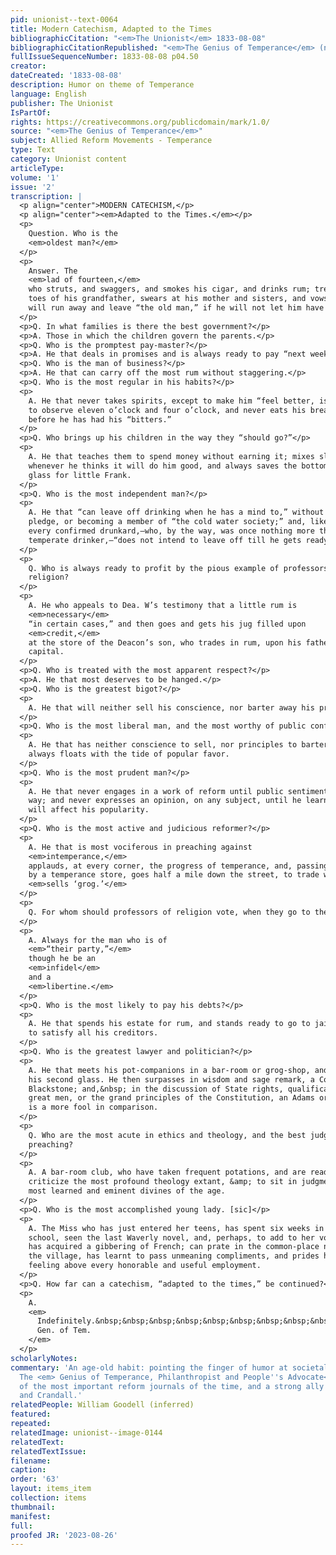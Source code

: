 ```yaml
---
pid: unionist--text-0064
title: Modern Catechism, Adapted to the Times
bibliographicCitation: "<em>The Unionist</em> 1833-08-08"
bibliographicCitationRepublished: "<em>The Genius of Temperance</em> (not yet researched)"
fullIssueSequenceNumber: 1833-08-08 p04.50
creator: 
dateCreated: '1833-08-08'
description: Humor on theme of Temperance
language: English
publisher: The Unionist
IsPartOf: 
rights: https://creativecommons.org/publicdomain/mark/1.0/
source: "<em>The Genius of Temperance</em>"
subject: Allied Reform Movements - Temperance
type: Text
category: Unionist content
articleType: 
volume: '1'
issue: '2'
transcription: |
  <p align="center">MODERN CATECHISM,</p>
  <p align="center"><em>Adapted to the Times.</em></p>
  <p>
    Question. Who is the
    <em>oldest man?</em>
  </p>
  <p>
    Answer. The
    <em>lad of fourteen,</em>
    who struts, and swaggers, and smokes his cigar, and drinks rum; treads on the
    toes of his grandfather, swears at his mother and sisters, and vows that he
    will run away and leave “the old man,” if he will not let him have more cash.
  </p>
  <p>Q. In what families is there the best government?</p>
  <p>A. Those in which the children govern the parents.</p>
  <p>Q. Who is the promptest pay-master?</p>
  <p>A. He that deals in promises and is always ready to pay “next week.”</p>
  <p>Q. Who is the man of business?</p>
  <p>A. He that can carry off the most rum without staggering.</p>
  <p>Q. Who is the most regular in his habits?</p>
  <p>
    A. He that never takes spirits, except to make him “feel better, is punctual
    to observe eleven o’clock and four o’clock, and never eats his breakfast
    before he has had his “bitters.”
  </p>
  <p>Q. Who brings up his children in the way they “should go?”</p>
  <p>
    A. He that teaches them to spend money without earning it; mixes sling,
    whenever he thinks it will do him good, and always saves the bottom of the
    glass for little Frank.
  </p>
  <p>Q. Who is the most independent man?</p>
  <p>
    A. He that “can leave off drinking when he has a mind to,” without signing a
    pledge, or becoming a member of “the cold water society;” and, like
    every confirmed drunkard,—who, by the way, was once nothing more than a
    temperate drinker,—“does not intend to leave off till he gets ready.”
  </p>
  <p>
    Q. Who is always ready to profit by the pious example of professors of
    religion?
  </p>
  <p>
    A. He who appeals to Dea. W’s testimony that a little rum is
    <em>necessary</em>
    “in certain cases,” and then goes and gets his jug filled upon
    <em>credit,</em>
    at the store of the Deacon’s son, who trades in rum, upon his father’s
    capital.
  </p>
  <p>Q. Who is treated with the most apparent respect?</p>
  <p>A. He that most deserves to be hanged.</p>
  <p>Q. Who is the greatest bigot?</p>
  <p>
    A. He that will neither sell his conscience, nor barter away his principles.
  </p>
  <p>Q. Who is the most liberal man, and the most worthy of public confidence?</p>
  <p>
    A. He that has neither conscience to sell, nor principles to barter away, but
    always floats with the tide of popular favor.
  </p>
  <p>Q. Who is the most prudent man?</p>
  <p>
    A. He that never engages in a work of reform until public sentiment leads the
    way; and never expresses an opinion, on any subject, until he learns how it
    will affect his popularity.
  </p>
  <p>Q. Who is the most active and judicious reformer?</p>
  <p>
    A. He that is most vociferous in preaching against
    <em>intemperance,</em>
    applauds, at every corner, the progress of temperance, and, passing directly
    by a temperance store, goes half a mile down the street, to trade with one who
    <em>sells ‘grog.’</em>
  </p>
  <p>
    Q. For whom should professors of religion vote, when they go to the polls?
  </p>
  <p>
    A. Always for the man who is of
    <em>“their party,”</em>
    though he be an
    <em>infidel</em>
    and a
    <em>libertine.</em>
  </p>
  <p>Q. Who is the most likely to pay his debts?</p>
  <p>
    A. He that spends his estate for rum, and stands ready to go to jail, at once
    to satisfy all his creditors.
  </p>
  <p>Q. Who is the greatest lawyer and politician?</p>
  <p>
    A. He that meets his pot-companions in a bar-room or grog-shop, and has taken
    his second glass. He then surpasses in wisdom and sage remark, a Coke or a
    Blackstone; and,&nbsp; in the discussion of State rights, qualifications of
    great men, or the grand principles of the Constitution, an Adams or a Webster
    is a more fool in comparison.
  </p>
  <p>
    Q. Who are the most acute in ethics and theology, and the best judges of
    preaching?
  </p>
  <p>
    A. A bar-room club, who have taken frequent potations, and are ready to
    criticize the most profound theology extant, &amp; to sit in judgment upon the
    most learned and eminent divines of the age.
  </p>
  <p>Q. Who is the most accomplished young lady. [sic]</p>
  <p>
    A. The Miss who has just entered her teens, has spent six weeks in a boarding
    school, seen the last Waverly novel, and, perhaps, to add to her volubility,
    has acquired a gibbering of French; can prate in the common-place nonsense of
    the village, has learnt to pass unmeaning compliments, and prides herself in
    feeling above every honorable and useful employment.
  </p>
  <p>Q. How far can a catechism, “adapted to the times,” be continued?</p>
  <p>
    A.
    <em>
      Indefinitely.&nbsp;&nbsp;&nbsp;&nbsp;&nbsp;&nbsp;&nbsp;&nbsp;&nbsp;&nbsp;&nbsp;&nbsp;&nbsp;&nbsp;&nbsp;&nbsp;&nbsp;&nbsp;&nbsp;&nbsp;&nbsp;&nbsp;&nbsp;&nbsp;&nbsp;&nbsp;&nbsp;&nbsp;&nbsp;&nbsp;&nbsp;&nbsp;&nbsp;&nbsp;&nbsp;&nbsp;&nbsp;&nbsp;&nbsp;&nbsp;&nbsp;&nbsp;&nbsp;&nbsp;&nbsp;&nbsp;&nbsp;&nbsp;&nbsp;&nbsp;&nbsp;&nbsp;&nbsp;&nbsp;&nbsp;&nbsp;&nbsp;&nbsp;&nbsp;&nbsp;
      Gen. of Tem.
    </em>
  </p>
scholarlyNotes: 
commentary: 'An age-old habit: pointing the finger of humor at societal declension.
  The <em> Genius of Temperance, Philanthropist and People''s Advocate</em> was one
  of the most important reform journals of the time, and a strong ally to Burleigh
  and Crandall.'
relatedPeople: William Goodell (inferred)
featured: 
repeated: 
relatedImage: unionist--image-0144
relatedText: 
relatedTextIssue: 
filename: 
caption: 
order: '63'
layout: items_item
collection: items
thumbnail: 
manifest: 
full: 
proofed JR: '2023-08-26'
---
```

